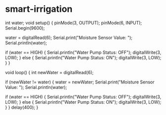 # smart-irrigation
int water; void setup() { pinMode(3, OUTPUT); pinMode(6, INPUT); Serial.begin(9600);

water = digitalRead(6); Serial.print("Moisture Sensor Value: "); Serial.println(water);

if (water == HIGH) { Serial.println("Water Pump Status: OFF"); digitalWrite(3, LOW); } else { Serial.println("Water Pump Status: ON"); digitalWrite(3, LOW); } }

void loop() { int newWater = digitalRead(6);

if (newWater != water) { water = newWater; Serial.print("Moisture Sensor Value: "); Serial.println(water);

if (water == HIGH) {
  Serial.println("Water Pump Status: OFF");
  digitalWrite(3, LOW);
} else {
  Serial.println("Water Pump Status: ON");
  digitalWrite(3, LOW);
}
} delay(400); }
